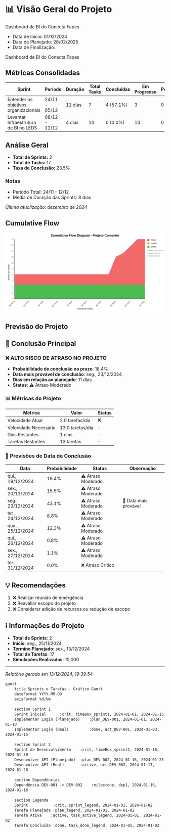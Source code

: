 # 📊 Visão Geral do Projeto 

Dashboard de BI do Conecta Fapes
* Data de Início: 01/12/2024
* Data de Planejado: 28/02/2025
* Data de Finalização: 

Dashboard de BI do Conecta Fapes
## Métricas Consolidadas

| Sprint | Período | Duração | Total Tasks | Concluídas | Em Progresso | Pendentes | Velocidade | Eficiência |
|--------|---------|----------|-------------|------------|--------------|-----------|------------|------------|
| Entender os objetivos organizacionais | 24/11 - 05/12 | 11 dias | 7 | 4 (57.1%) | 3 | 0 | 0.36/dia | 57.1% |
| Levantar Infraestrutura de BI no LEDS | 08/12 - 12/12 | 4 dias | 10 | 0 (0.0%) | 10 | 0 | 0/dia | 0.0% |

## Análise Geral

- **Total de Sprints:** 2
- **Total de Tasks:** 17
- **Taxa de Conclusão:** 23.5%

### Notas
- Período Total: 24/11 - 12/12
- Média de Duração das Sprints: 8 dias

*Última atualização: dezembro de 2024*

## Cumulative Flow 
![ Cumulative Flow](./project-cfd.svg)



 ## Previsão do Projeto 

## 🎯 Conclusão Principal

### ❌ ALTO RISCO DE ATRASO NO PROJETO

- **Probabilidade de conclusão no prazo**: 18.4%
- **Data mais provável de conclusão**: seg., 23/12/2024
- **Dias em relação ao planejado**: 11 dias
- **Status**: ⚠️ Atraso Moderado

### 📊 Métricas do Projeto

| Métrica | Valor | Status |
|---------|--------|--------|
| Velocidade Atual | 2.0 tarefas/dia | ❌ |
| Velocidade Necessária | 13.0 tarefas/dia | - |
| Dias Restantes | 1 dias | - |
| Tarefas Restantes | 13 tarefas | - |

### 📅 Previsões de Data de Conclusão

| Data | Probabilidade | Status | Observação |
|------|---------------|---------|------------|
| qui., 19/12/2024 | 18.4% | ⚠️ Atraso Moderado |  |
| sex., 20/12/2024 | 15.5% | ⚠️ Atraso Moderado |  |
| seg., 23/12/2024 | 43.1% | ⚠️ Atraso Moderado | 📍 Data mais provável |
| ter., 24/12/2024 | 8.8% | ⚠️ Atraso Moderado |  |
| qua., 25/12/2024 | 12.3% | ⚠️ Atraso Moderado |  |
| qui., 26/12/2024 | 0.8% | ⚠️ Atraso Moderado |  |
| sex., 27/12/2024 | 1.1% | ⚠️ Atraso Moderado |  |
| ter., 31/12/2024 | 0.0% | ❌ Atraso Crítico |  |

## 💡 Recomendações

1. ❌ Realizar reunião de emergência
2. ❌ Reavaliar escopo do projeto
3. ❌ Considerar adição de recursos ou redução de escopo

## ℹ️ Informações do Projeto

- **Total de Sprints**: 2
- **Início**: seg., 25/11/2024
- **Término Planejado**: sex., 13/12/2024
- **Total de Tarefas**: 17
- **Simulações Realizadas**: 10,000

---
*Relatório gerado em 13/12/2024, 19:39:54*

```mermaid
gantt
    title Sprints e Tarefas - Gráfico Gantt
    dateFormat YYYY-MM-DD
    axisFormat %d/%m

    section Sprint 1
    Sprint Inicial      :crit, timeBox_sprint1, 2024-01-01, 2024-01-15
    Implementar Login (Planejado)    :plan_DEV-001, 2024-01-01, 2024-01-10
    Implementar Login (Real)         :done, act_DEV-001, 2024-01-03, 2024-01-15

    section Sprint 2
    Sprint de Desenvolvimento    :crit, timeBox_sprint2, 2024-01-16, 2024-01-30
    Desenvolver API (Planejado)  :plan_DEV-002, 2024-01-16, 2024-01-25
    Desenvolver API (Real)       :active, act_DEV-002, 2024-01-17, 2024-01-28
    
    section Dependências
    Dependência DEV-001 -> DEV-002    :milestone, dep1, 2024-01-16, 2024-01-16

    section Legenda
    Sprint           :crit, sprint_legend, 2024-01-01, 2024-01-02
    Tarefa Planejada :plan_legend, 2024-01-01, 2024-01-02
    Tarefa Ativa    :active, task_active_legend, 2024-01-01, 2024-01-02
    Tarefa Concluída :done, task_done_legend, 2024-01-01, 2024-01-02
```